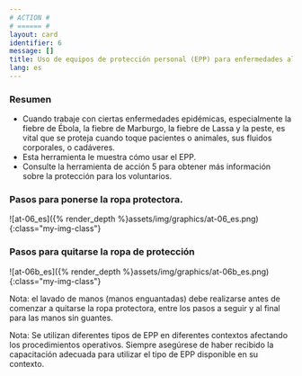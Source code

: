 ```yaml
---
# ACTION #
# ====== #
layout: card
identifier: 6
message: []
title: Uso de equipos de protección personal (EPP) para enfermedades altamente infecciosas
lang: es
---
```


### Resumen

- Cuando trabaje con ciertas enfermedades epidémicas, especialmente la fiebre de Ébola, la fiebre de Marburgo, la fiebre de Lassa y la peste, es vital que se proteja cuando toque pacientes o animales, sus fluidos corporales, o cadáveres.
- Esta herramienta le muestra cómo usar el EPP.
- Consulte la herramienta de acción 5 para obtener más información sobre la protección para los voluntarios.

### Pasos para ponerse la ropa protectora.
![at-06_es]({% render_depth %}assets/img/graphics/at-06_es.png){:class="my-img-class"}

### Pasos para quitarse la ropa de protección
![at-06b_es]({% render_depth %}assets/img/graphics/at-06b_es.png){:class="my-img-class"}

Nota: el lavado de manos (manos enguantadas) debe realizarse antes de comenzar a quitarse la ropa protectora, entre los pasos a seguir y al final para las manos sin guantes.

Nota: Se utilizan diferentes tipos de EPP en diferentes contextos afectando los procedimientos operativos. Siempre asegúrese de haber recibido la capacitación adecuada para utilizar el tipo de EPP disponible en su contexto.
